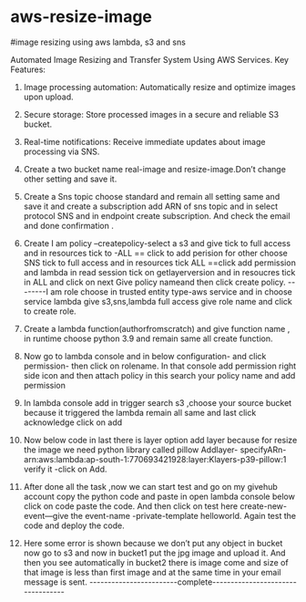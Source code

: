 # aws-resize-image
#image resizing using aws lambda, s3 and sns

Automated Image Resizing and Transfer System Using AWS Services.
Key Features:
1.	Image processing automation: Automatically resize and optimize images upon upload.
2.	Secure storage: Store processed images in a secure and reliable S3 bucket.
3.	Real-time notifications: Receive immediate updates about image processing via SNS.
 

1.	Create a two bucket name real-image and resize-image.Don’t change other setting and save it.
2.	Create a Sns topic choose standard  and remain all setting same and save it and create a subscription add ARN of sns topic and in select protocol SNS and in endpoint create subscription.  And check the email and done confirmation .
3.	Create I am policy –createpolicy-select a s3  and  give tick to full access and in resources tick to -ALL == click to add perision for other choose SNS tick to full access and in resources tick ALL ==click add permission and lambda in read session tick on getlayerversion and in resoucres tick in ALL and click on next Give policy nameand then click create policy.  --------I am role choose in trusted entity type-aws service and in choose service lambda give s3,sns,lambda full access give role name  and click to create role.
4.	Create a lambda function(authorfromscratch) and give function name , in runtime choose python 3.9 and remain same all create function.
5.	Now go to lambda console and  in below configuration- and click permission- then click on rolename. In that console add permission right side icon and then attach policy in this search your policy name and add permission
6.	In lambda console add in trigger search s3 ,choose your source bucket because it triggered the lambda remain all same and last click acknowledge click on add
7.	Now below code in last there is layer option add layer because for resize the image we need python library called pillow Addlayer- specifyARn- 
	arn:aws:lambda:ap-south-1:770693421928:layer:Klayers-p39-pillow:1
               verify it  -click on Add.
8.	After done all the task ,now we can start test and go on my givehub account copy the python code and paste in  open lambda console below click on code paste the code. And then click on test  here create-new-event—give the event-name -private-template helloworld. Again test the code and deploy the code.
9.	Here some error is shown because we don’t put any object in bucket now go to s3 and now in bucket1 put the jpg image and upload it. And then you see automatically in bucket2 there is image come and size of that image is less than first image and at the same time in your email message is sent.
------------------------complete----------------------------------

